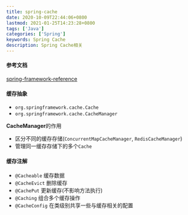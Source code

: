 ```yaml
---
title: spring-cache
date: 2020-10-09T22:44:06+0800
lastmod: 2021-01-25T14:23:28+0800
tags: ['Java']
categories: ['Spring']
keywords: Spring Cache
description: Spring Cache相关
---
```


#### 参考文档

[spring-framework-reference](https://docs.spring.io/spring-framework/docs/current/spring-framework-reference/integration.html#cache)

#### 缓存抽象

- `org.springframework.cache.Cache`
- `org.springframework.cache.CacheManager`

**CacheManager**的作用

- 区分不同的缓存存储(`ConcurrentMapCacheManager`, `RedisCacheManager`)
- 管理同一缓存存储下的多个`Cache`

#### 缓存注解

- `@Cacheable` 缓存数据
- `@CacheEvict` 删除缓存
- `@CachePut` 更新缓存(不影响方法执行)
- `@Caching` 组合多个缓存操作
- `@CacheConfig` 在类级别共享一些与缓存相关的配置



